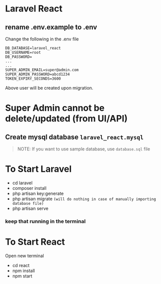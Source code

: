 # Laravel React

## rename .env.example to .env
Change the following in the .env file
```
DB_DATABASE=laravel_react
DB_USERNAME=root
DB_PASSWORD=
...
...
SUPER_ADMIN_EMAIL=super@admin.com
SUPER_ADMIN_PASSWORD=abcd1234
TOKEN_EXPIRY_SECONDS=3600
```
Above user will be created upon migration.
# Super Admin cannot be delete/updated (from UI/API)

## Create mysql database `laravel_react.mysql`
> NOTE: If you want to use sample database, use `database.sql` file

# To Start Laravel
- cd laravel
- composer install
- php artisan key:generate
- php artisan migrate `(will do nothing in case of manually importing database file)`
- php artisan serve
### keep that running in the terminal

# To Start React
Open new terminal
- cd react
- npm install
- npm start